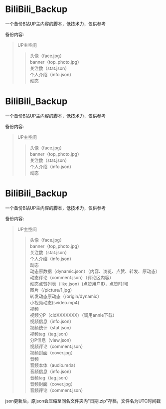 # BiliBili_Backup

一个备份B站UP主内容的脚本，低技术力，仅供参考

备份内容:
>UP主空间  
>>头像（face.jpg）  
>>banner（top_photo.jpg）  
>>关注数（stat.json）  
>>个人介绍（info.json）  
>动态  
# BiliBili_Backup

一个备份B站UP主内容的脚本，低技术力，仅供参考

备份内容:
>UP主空间  
>>头像（face.jpg）  
>>banner（top_photo.jpg）  
>>关注数（stat.json）  
>>个人介绍（info.json）  
>动态  
# BiliBili_Backup

一个备份B站UP主内容的脚本，低技术力，仅供参考

备份内容:
>UP主空间  
>>头像（face.jpg）  
>>banner（top_photo.jpg）  
>>关注数（stat.json）  
>>个人介绍（info.json）  
>动态  
>>动态原数据（dynamic.json）（内容、浏览、点赞、转发、原动态）  
>>动态评论（comment.json）（评论区内容）  
>>动态点赞列表（like.json）(点赞用户ID，点赞时间)  
>>图片（/picture/1.jpg）  
>>转发动态原动态（/origin/dynamic）  
>>小视频动态(svideo.mp4)  
>视频  
>>视频分P（cidXXXXXXX）（调用annie下载）  
>>视频信息（info.json）  
>>视频统计（stat.json）  
>>视频tag（tag.json）  
>>分P信息（view.json）  
>>视频评论（comment.json）  
>>视频封面（cover.jpg）  
>音频  
>>音频本体（audio.m4a）  
>>音频信息（info.json）  
>>音频tag（tag.json）  
>>音频封面（cover.jpg）  
>>音频评论（comment.json）  

json更新后，原json会压缩至同名文件夹内"日期.zip"存档，文件名为UTC时间戳 
